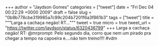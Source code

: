 
+++
author = "Jaydson Gomes"
categories = ["tweet"]
date = "Fri Dec 04 00:22:29 +0000 2009"
draft = false
slug = "0b8b778cbe319985a7c99c204b7201f6a3f861b3"
tags = ["tweet"]
title = """Larga a cachaça negão! RT..."""
tweet = true
micro = true
tweet_url = "https://twitter.com/jaydson/status/6320436799"
+++
Larga a cachaça negão! RT: @mrprompt: Pelo segundo dia, corro que nem um pirado pra chegar a tempo na capoeira e....não tem treino!!!! #vdm
